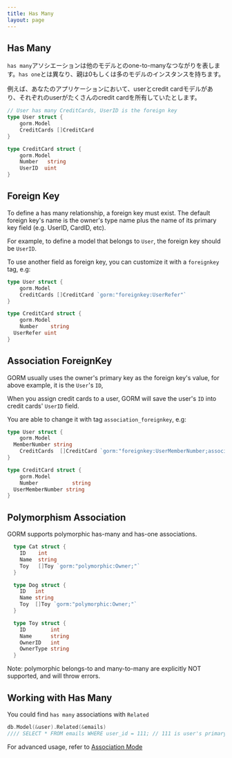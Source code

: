 ```yaml
---
title: Has Many
layout: page
---
```


## Has Many

`has many`アソシエーションは他のモデルとのone-to-manyなつながりを表します。`has one`とは異なり、親は0もしくは多のモデルのインスタンスを持ちます。

例えば、あなたのアプリケーションにおいて、userとcredit cardモデルがあり、それぞれのuserがたくさんのcredit cardを所有していたとします。

```go
// User has many CreditCards, UserID is the foreign key
type User struct {
    gorm.Model
    CreditCards []CreditCard
}

type CreditCard struct {
    gorm.Model
    Number   string
    UserID  uint
}
```

## Foreign Key

To define a has many relationship, a foreign key must exist. The default foreign key's name is the owner's type name plus the name of its primary key field (e.g. UserID, CardID, etc).

For example, to define a model that belongs to `User`, the foreign key should be `UserID`.

To use another field as foreign key, you can customize it with a `foreignkey` tag, e.g:

```go
type User struct {
    gorm.Model
    CreditCards []CreditCard `gorm:"foreignkey:UserRefer"`
}

type CreditCard struct {
    gorm.Model
    Number    string
  UserRefer uint
}
```

## Association ForeignKey

GORM usually uses the owner's primary key as the foreign key's value, for above example, it is the `User`'s `ID`,

When you assign credit cards to a user, GORM will save the user's `ID` into credit cards' `UserID` field.

You are able to change it with tag `association_foreignkey`, e.g:

```go
type User struct {
    gorm.Model
  MemberNumber string
    CreditCards  []CreditCard `gorm:"foreignkey:UserMemberNumber;association_foreignkey:MemberNumber"`
}

type CreditCard struct {
    gorm.Model
    Number           string
  UserMemberNumber string
}
```

## Polymorphism Association

GORM supports polymorphic has-many and has-one associations.

```go
  type Cat struct {
    ID    int
    Name  string
    Toy   []Toy `gorm:"polymorphic:Owner;"`
  }

  type Dog struct {
    ID   int
    Name string
    Toy  []Toy `gorm:"polymorphic:Owner;"`
  }

  type Toy struct {
    ID        int
    Name      string
    OwnerID   int
    OwnerType string
  }
```

Note: polymorphic belongs-to and many-to-many are explicitly NOT supported, and will throw errors.

## Working with Has Many

You could find `has many` associations with `Related`

```go
db.Model(&user).Related(&emails)
//// SELECT * FROM emails WHERE user_id = 111; // 111 is user's primary key
```

For advanced usage, refer to [Association Mode](/docs/associations.html#Association-Mode)